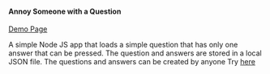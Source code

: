 <h4>Annoy Someone with a Question</h4>
<a href="http://fun.smart5.co.uk/challenge/1591918631029">Demo Page</a>
<p>A simple Node JS app that loads a simple question that has only one answer that can be pressed.  The question and answers are stored in a local JSON file.  
The questions and answers can be created by anyone Try <a href="http://fun.smart5.co.uk/create"> here </a></p>
